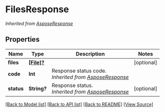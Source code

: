 ﻿# FilesResponse


*Inherited from [AsposeResponse](AsposeResponse.md)*
## Properties
Name | Type | Description | Notes
------------ | ------------- | ------------- | -------------
**files** | [**[File]?**](File.md) |  | [optional]
**code** | **Int** | Response status code.<br />*Inherited from [AsposeResponse](AsposeResponse.md)* | 
**status** | **String?** | Response status.<br />*Inherited from [AsposeResponse](AsposeResponse.md)* | [optional]

[[Back to Model list]](../README.md#documentation-for-models) [[Back to API list]](../README.md#documentation-for-api-endpoints) [[Back to README]](../README.md) [[View Source]](../AsposePdfCloud/Models/FilesResponse.swift)

